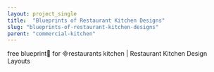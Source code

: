 ```yaml
---
layout: project_single
title:  "Blueprints of Restaurant Kitchen Designs"
slug: "blueprints-of-restaurant-kitchen-designs"
parent: "commercial-kitchen"
---
```

free blueprint for restaurants kitchen | Restaurant Kitchen Design Layouts